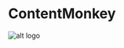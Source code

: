 # ContentMonkey



![alt logo](https://github.com/BROCKHAUS-AG/contentmonkey/blob/master/contentmonkey-logo-bag-256.png?raw=true)

